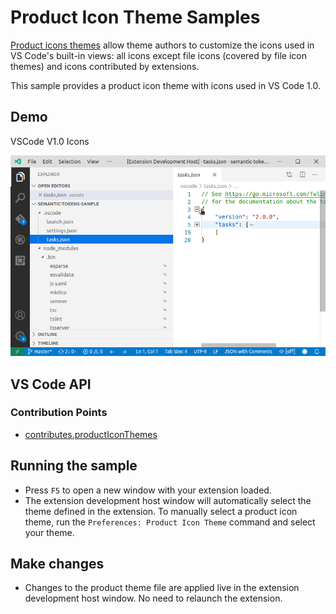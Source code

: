 # Product Icon Theme Samples

[Product icons themes](https://code.visualstudio.com/api/extension-guides/product-icon-theme) allow theme authors to customize the icons used in VS Code's built-in views: all icons except file icons (covered by file icon themes) and icons contributed by extensions.

This sample provides a product icon theme with icons used in VS Code 1.0.

## Demo

VSCode V1.0 Icons

![Sample VSCode 1.0](./demo.png)


## VS Code API

### Contribution Points

- [contributes.productIconThemes](https://code.visualstudio.com/api/references/contribution-points#contributes.productIconThemes)

## Running the sample

- Press `F5` to open a new window with your extension loaded.
- The extension development host window will automatically select the theme defined in the extension. To manually select a product icon theme, run the `Preferences: Product Icon Theme` command and select your theme.

## Make changes

- Changes to the product theme file are applied live in the extension development host window. No need to relaunch the extension.